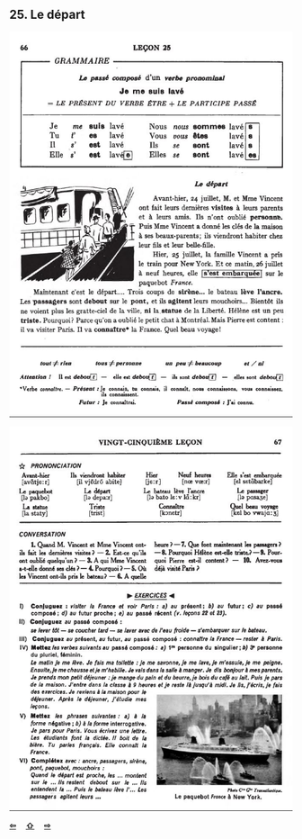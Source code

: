 ## 25. Le départ

![25A](img/25A.JPG)

![25B](img/25B.JPG)

<p style='font-weight:bolder'>
  <a href='24.html' title='Önceki sayfa'>⇦</a>&emsp;
  <a href='..' title='Ana sayfa'>⇧</a>&emsp;
  <a href='26.html' title='Sonraki sayfa'>⇨</a>
</p>